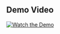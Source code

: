 ## Demo Video


[![Watch the Demo](https://your_thumbnail_image_url_here)](https://drive.google.com/file/d/1tvoZfHkM8LwO5-757zPiSwp-XKPgt51f/view?usp=sharing)
